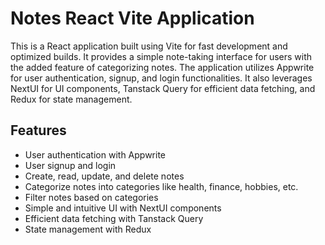 # Notes React Vite Application

This is a React application built using Vite for fast development and optimized builds. It provides a simple note-taking interface for users with the added feature of categorizing notes. The application utilizes Appwrite for user authentication, signup, and login functionalities. It also leverages NextUI for UI components, Tanstack Query for efficient data fetching, and Redux for state management.

## Features

- User authentication with Appwrite
- User signup and login
- Create, read, update, and delete notes
- Categorize notes into categories like health, finance, hobbies, etc.
- Filter notes based on categories
- Simple and intuitive UI with NextUI components
- Efficient data fetching with Tanstack Query
- State management with Redux
